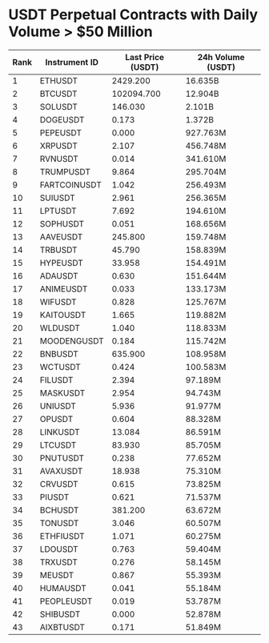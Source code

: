 # USDT Perpetual Contracts with Daily Volume > $50 Million

| Rank | Instrument ID | Last Price (USDT) | 24h Volume (USDT) |
|------|---------------|-------------------|-------------------|
| 1 | ETHUSDT | 2429.200 | 16.635B |
| 2 | BTCUSDT | 102094.700 | 12.904B |
| 3 | SOLUSDT | 146.030 | 2.101B |
| 4 | DOGEUSDT | 0.173 | 1.372B |
| 5 | PEPEUSDT | 0.000 | 927.763M |
| 6 | XRPUSDT | 2.107 | 456.748M |
| 7 | RVNUSDT | 0.014 | 341.610M |
| 8 | TRUMPUSDT | 9.864 | 295.704M |
| 9 | FARTCOINUSDT | 1.042 | 256.493M |
| 10 | SUIUSDT | 2.961 | 256.365M |
| 11 | LPTUSDT | 7.692 | 194.610M |
| 12 | SOPHUSDT | 0.051 | 168.656M |
| 13 | AAVEUSDT | 245.800 | 159.748M |
| 14 | TRBUSDT | 45.790 | 158.839M |
| 15 | HYPEUSDT | 33.958 | 154.491M |
| 16 | ADAUSDT | 0.630 | 151.644M |
| 17 | ANIMEUSDT | 0.033 | 133.173M |
| 18 | WIFUSDT | 0.828 | 125.767M |
| 19 | KAITOUSDT | 1.665 | 119.882M |
| 20 | WLDUSDT | 1.040 | 118.833M |
| 21 | MOODENGUSDT | 0.184 | 115.742M |
| 22 | BNBUSDT | 635.900 | 108.958M |
| 23 | WCTUSDT | 0.424 | 100.583M |
| 24 | FILUSDT | 2.394 | 97.189M |
| 25 | MASKUSDT | 2.954 | 94.743M |
| 26 | UNIUSDT | 5.936 | 91.977M |
| 27 | OPUSDT | 0.604 | 88.328M |
| 28 | LINKUSDT | 13.084 | 86.591M |
| 29 | LTCUSDT | 83.930 | 85.705M |
| 30 | PNUTUSDT | 0.238 | 77.652M |
| 31 | AVAXUSDT | 18.938 | 75.310M |
| 32 | CRVUSDT | 0.615 | 73.825M |
| 33 | PIUSDT | 0.621 | 71.537M |
| 34 | BCHUSDT | 381.200 | 63.672M |
| 35 | TONUSDT | 3.046 | 60.507M |
| 36 | ETHFIUSDT | 1.071 | 60.275M |
| 37 | LDOUSDT | 0.763 | 59.404M |
| 38 | TRXUSDT | 0.276 | 58.145M |
| 39 | MEUSDT | 0.867 | 55.393M |
| 40 | HUMAUSDT | 0.041 | 55.184M |
| 41 | PEOPLEUSDT | 0.019 | 53.787M |
| 42 | SHIBUSDT | 0.000 | 52.878M |
| 43 | AIXBTUSDT | 0.171 | 51.849M |
